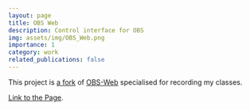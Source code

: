 ```yaml
---
layout: page
title: OBS Web
description: Control interface for OBS
img: assets/img/OBS_Web.png
importance: 1
category: work
related_publications: false
---
```


This project is <a href="https://github.com/stefanmarks/OBS-Web" target="_blank">a fork</a> of <a href="https://github.com/Niek/obs-web" target="_blank">OBS-Web</a> specialised for recording my classes.

<a href="https://stefanmarks.github.io/assets/html/obsweb/index.html" target="_blank">Link to the Page</a>.
